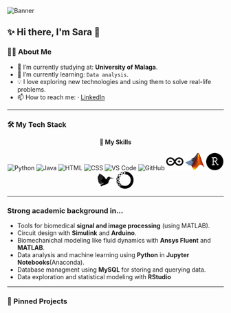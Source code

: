 ![Banner](https://capsule-render.vercel.app/api?type=blur&height=299&color=gradient&text=Code%20That%20Heals&reversal=true&fontColor=247C6D&fontSize=70&rotate=0&fontAlign=50)

## ✨ Hi there, I'm Sara 👋


### 👩‍💻 About Me

- 🔭 I’m currently studying at: **University of Malaga**.
- 🌱 I’m currently learning:  `Data analysis`.
- 💡 I love exploring new technologies and using them to solve real-life problems.
- 📫 How to reach me: · [LinkedIn](https://www.linkedin.com/in/sara-gimenez-gomez-09ab232b4/) 

---

### 🛠️ My Tech Stack

<p align="center">
  <b>🚀 My Skills</b><br><br>

  <img src="https://skillicons.dev/icons?i=python" alt="Python" title="Python" height="40">
  <img src="https://skillicons.dev/icons?i=java" alt="Java" title="Java" height="40">
  <img src="https://skillicons.dev/icons?i=html" alt="HTML" title="HTML" height="40">
  <img src="https://skillicons.dev/icons?i=css" alt="CSS" title="CSS" height="40">
  <img src="https://skillicons.dev/icons?i=vscode" alt="VS Code" title="VS Code" height="40">
  <img src="https://skillicons.dev/icons?i=github" alt="GitHub" title="GitHub" height="40">
  <img src="asset/arduino.svg" alt="Arduino" title="Arduino" height="40">
  <img src="asset/Matlab_Logo.png" alt="MATLAB" title="MATLAB" height="40">
  <img src="asset/rstudioide.svg" alt="RStudio" title="RStudio" height="40">
  <img src="asset/latex.svg" alt="Latex" title="latex" height="40">
  <img src="asset/anaconda.svg" alt="Anaconda" title="Anaconda" height="40">
</p>

---
###  Strong academic background in...
- Tools for biomedical **signal and image processing** (using MATLAB).
- Circuit design with **Simulink** and **Arduino**.
- Biomechanichal modeling like fluid dynamics with **Ansys Fluent** and **MATLAB**.
- Data analysis and machine learning using **Python** in **Jupyter Notebooks**(Anaconda).
- Database managment using **MySQL** for storing and querying data.
- Data exploration and statistical modeling with **RStudio**

---

### 📌 Pinned Projects



